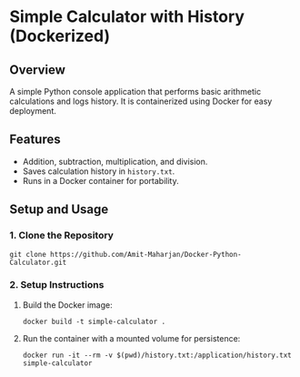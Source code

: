 # Simple Calculator with History (Dockerized)

## **Overview**
A simple Python console application that performs basic arithmetic calculations and logs history. It is containerized using Docker for easy deployment.

## **Features**
- Addition, subtraction, multiplication, and division.
- Saves calculation history in `history.txt`.
- Runs in a Docker container for portability.

## **Setup and Usage**

### **1. Clone the Repository**
```
git clone https://github.com/Amit-Maharjan/Docker-Python-Calculator.git
```

### **2. Setup Instructions**
1. Build the Docker image:
   ```
   docker build -t simple-calculator .
   ```
2. Run the container with a mounted volume for persistence:
   ```
   docker run -it --rm -v $(pwd)/history.txt:/application/history.txt simple-calculator